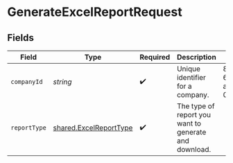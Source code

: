 # GenerateExcelReportRequest


## Fields

| Field                                                                   | Type                                                                    | Required                                                                | Description                                                             | Example                                                                 |
| ----------------------------------------------------------------------- | ----------------------------------------------------------------------- | ----------------------------------------------------------------------- | ----------------------------------------------------------------------- | ----------------------------------------------------------------------- |
| `companyId`                                                             | *string*                                                                | :heavy_check_mark:                                                      | Unique identifier for a company.                                        | 8a210b68-6988-11ed-a1eb-0242ac120002                                    |
| `reportType`                                                            | [shared.ExcelReportType](../../../sdk/models/shared/excelreporttype.md) | :heavy_check_mark:                                                      | The type of report you want to generate and download.                   |                                                                         |